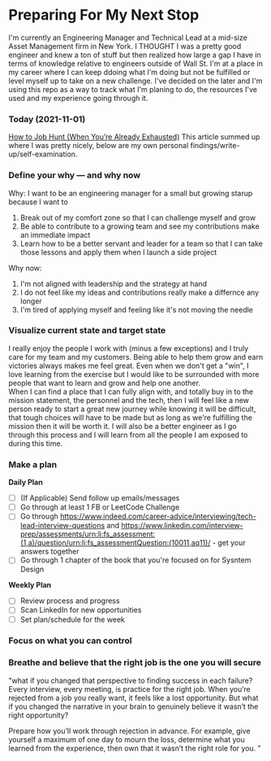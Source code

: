 # Preparing For My Next Stop
I'm currently an Engineering Manager and Technical Lead at a mid-size Asset Management firm in New York.  I THOUGHT I was a pretty good engineer and knew a ton of stuff but then realized how large a gap I have in terms of knowledge relative to engineers outside of Wall St.  I'm at a place in my career where I can keep ddoing what I'm doing but not be fulfilled or level myself up to take on a new challenge.  I've decided on the later and I'm using this repo as a way to track what I'm planing to do, the resources I've used and my experience going through it. 

### Today (2021-11-01)
[How to Job Hunt (When You’re Already Exhausted)](http://hbr.org/2021/10/how-to-job-hunt-when-youre-already-exhausted?utm_source=pocket_mylist)
This article summed up where I was pretty nicely, below are my own personal findings/write-up/self-examination.

### Define your why — and why now
Why: I want to be an engineering manager for a small but growing starup because I want to 
1. Break out of my comfort zone so that I can challenge myself and grow
2. Be able to contribute to a growing team and see my contributions make an immediate impact
3. Learn how to be a better servant and leader for a team so that I can take those lessons and apply them when I launch a side project

Why now:
1. I'm not aligned with leadership and the strategy at hand
2. I do not feel like my ideas and contributions really make a differnce any longer
3. I'm tired of applying myself and feeling like it's not moving the needle

### Visualize current state and target state
I really enjoy the people I work with (minus a few exceptions) and I truly care for my team and my customers.  Being able to help them grow and earn victories always makes me feel great.  Even when we don't get a "win", I love learning from the exercise but I would like to be surrounded with more people that want to learn and grow and help one another.  
When I can find a place that I can fully align with, and totally buy in to the mission statement, the personnel and the tech, then I will feel like a new person ready to start a great new journey while knowing it will be difficult, that tough choices will have to be made but as long as we're fulfilling the mission then it will be worth it.  I will also be a better engineer as I go through this process and I will learn from all the people I am exposed to during this time.

### Make a plan
**Daily Plan**
- [ ] (If Applicable) Send follow up emails/messages
- [ ] Go through at least 1 FB or LeetCode Challenge
- [ ] Go through https://www.indeed.com/career-advice/interviewing/tech-lead-interview-questions and https://www.linkedin.com/interview-prep/assessments/urn:li:fs_assessment:(1,a)/question/urn:li:fs_assessmentQuestion:(10011,aq11)/ - get your answers together
- [ ] Go through 1 chapter of the book that you're focused on for Sysntem Design

**Weekly Plan**
- [ ] Review process and progress
- [ ] Scan LinkedIn for new opportunities
- [ ] Set plan/schedule for the week

### Focus on what you can control

### Breathe and believe that the right job is the one you will secure

"what if you changed that perspective to finding success in each failure? Every interview, every meeting, is practice for the right job. When you’re rejected from a job you really want, it feels like a lost opportunity. But what if you changed the narrative in your brain to genuinely believe it wasn’t the right opportunity?

Prepare how you’ll work through rejection in advance. For example, give yourself a maximum of one day to mourn the loss, determine what you learned from the experience, then own that it wasn’t the right role for you. "
